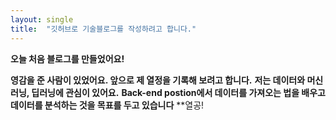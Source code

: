 ```yaml
---
layout: single
title:  "깃허브로 기술블로그를 작성하려고 합니다."
---
```

**오늘 처음 블로그를 만들었어요!**

**영감을 준 사람이 있었어요. 앞으로 제 열정을 기록해 보려고 합니다.**
**저는 데이터와 머신러닝, 딥러닝에 관심이 있어요.**
**Back-end postion에서 데이터를 가져오는 법을 배우고 데이터를 분석하는 것을 목표를 두고 있습니다**
**열공!
